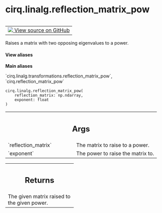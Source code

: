 <div itemscope itemtype="http://developers.google.com/ReferenceObject">
<meta itemprop="name" content="cirq.linalg.reflection_matrix_pow" />
<meta itemprop="path" content="Stable" />
</div>

# cirq.linalg.reflection_matrix_pow

<!-- Insert buttons and diff -->

<table class="tfo-notebook-buttons tfo-api" align="left">

<td>
  <a target="_blank" href="https://github.com/quantumlib/cirq/tree/master/cirq/linalg/transformations.py">
    <img src="https://www.tensorflow.org/images/GitHub-Mark-32px.png" />
    View source on GitHub
  </a>
</td>
</table>



Raises a matrix with two opposing eigenvalues to a power.

<section class="expandable">
  <h4 class="showalways">View aliases</h4>
  <p>
<b>Main aliases</b>
<p>`cirq.linalg.transformations.reflection_matrix_pow`, `cirq.reflection_matrix_pow`</p>
</p>
</section>

<pre class="devsite-click-to-copy prettyprint lang-py tfo-signature-link">
<code>cirq.linalg.reflection_matrix_pow(
    reflection_matrix: np.ndarray,
    exponent: float
)
</code></pre>



<!-- Placeholder for "Used in" -->


<!-- Tabular view -->
 <table class="responsive fixed orange">
<colgroup><col width="214px"><col></colgroup>
<tr><th colspan="2"><h2 class="add-link">Args</h2></th></tr>

<tr>
<td>
`reflection_matrix`
</td>
<td>
The matrix to raise to a power.
</td>
</tr><tr>
<td>
`exponent`
</td>
<td>
The power to raise the matrix to.
</td>
</tr>
</table>



<!-- Tabular view -->
 <table class="responsive fixed orange">
<colgroup><col width="214px"><col></colgroup>
<tr><th colspan="2"><h2 class="add-link">Returns</h2></th></tr>
<tr class="alt">
<td colspan="2">
The given matrix raised to the given power.
</td>
</tr>

</table>

